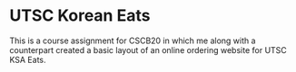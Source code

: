 # UTSC Korean Eats
 This is a course assignment for CSCB20 in which me along with a counterpart created a basic layout of an online ordering website for UTSC KSA Eats.
